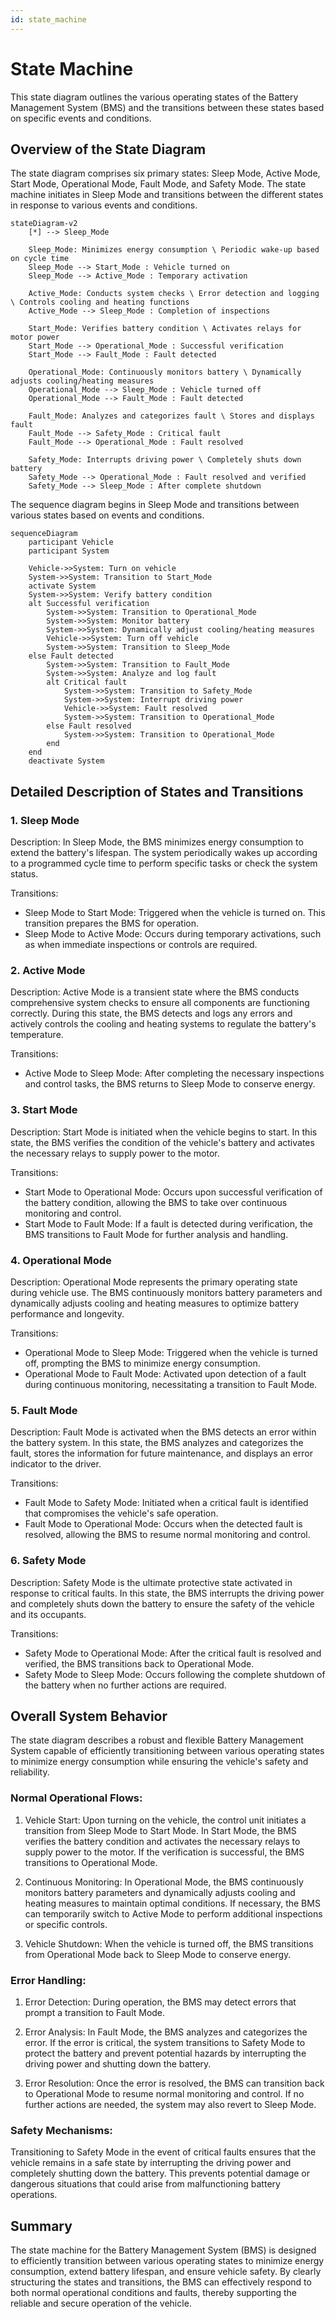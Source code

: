 ```yaml
---
id: state_machine
---
```



# State Machine

This state diagram outlines the various operating states of the Battery Management System (BMS) and the transitions between these states based on specific events and conditions.

## Overview of the State Diagram

The state diagram comprises six primary states: Sleep Mode, Active Mode, Start Mode, Operational Mode, Fault Mode, and Safety Mode. The state machine initiates in Sleep Mode and transitions between the different states in response to various events and conditions.

```mermaid
stateDiagram-v2
    [*] --> Sleep_Mode

    Sleep_Mode: Minimizes energy consumption \ Periodic wake-up based on cycle time
    Sleep_Mode --> Start_Mode : Vehicle turned on
    Sleep_Mode --> Active_Mode : Temporary activation

    Active_Mode: Conducts system checks \ Error detection and logging \ Controls cooling and heating functions
    Active_Mode --> Sleep_Mode : Completion of inspections

    Start_Mode: Verifies battery condition \ Activates relays for motor power
    Start_Mode --> Operational_Mode : Successful verification
    Start_Mode --> Fault_Mode : Fault detected

    Operational_Mode: Continuously monitors battery \ Dynamically adjusts cooling/heating measures
    Operational_Mode --> Sleep_Mode : Vehicle turned off
    Operational_Mode --> Fault_Mode : Fault detected

    Fault_Mode: Analyzes and categorizes fault \ Stores and displays fault
    Fault_Mode --> Safety_Mode : Critical fault
    Fault_Mode --> Operational_Mode : Fault resolved

    Safety_Mode: Interrupts driving power \ Completely shuts down battery
    Safety_Mode --> Operational_Mode : Fault resolved and verified
    Safety_Mode --> Sleep_Mode : After complete shutdown
```

The sequence diagram begins in Sleep Mode and transitions between various states based on events and conditions.

```mermaid
sequenceDiagram
    participant Vehicle
    participant System

    Vehicle->>System: Turn on vehicle
    System->>System: Transition to Start_Mode
    activate System
    System->>System: Verify battery condition
    alt Successful verification
        System->>System: Transition to Operational_Mode
        System->>System: Monitor battery
        System->>System: Dynamically adjust cooling/heating measures
        Vehicle->>System: Turn off vehicle
        System->>System: Transition to Sleep_Mode
    else Fault detected
        System->>System: Transition to Fault_Mode
        System->>System: Analyze and log fault
        alt Critical fault
            System->>System: Transition to Safety_Mode
            System->>System: Interrupt driving power
            Vehicle->>System: Fault resolved
            System->>System: Transition to Operational_Mode
        else Fault resolved
            System->>System: Transition to Operational_Mode
        end
    end
    deactivate System
```

## Detailed Description of States and Transitions

### 1. Sleep Mode

Description:
In Sleep Mode, the BMS minimizes energy consumption to extend the battery's lifespan. The system periodically wakes up according to a programmed cycle time to perform specific tasks or check the system status.

Transitions:
- Sleep Mode to Start Mode: Triggered when the vehicle is turned on. This transition prepares the BMS for operation.
- Sleep Mode to Active Mode: Occurs during temporary activations, such as when immediate inspections or controls are required.

### 2. Active Mode

Description:
Active Mode is a transient state where the BMS conducts comprehensive system checks to ensure all components are functioning correctly. During this state, the BMS detects and logs any errors and actively controls the cooling and heating systems to regulate the battery's temperature.

Transitions:
- Active Mode to Sleep Mode: After completing the necessary inspections and control tasks, the BMS returns to Sleep Mode to conserve energy.

### 3. Start Mode

Description:
Start Mode is initiated when the vehicle begins to start. In this state, the BMS verifies the condition of the vehicle's battery and activates the necessary relays to supply power to the motor.

Transitions:
- Start Mode to Operational Mode: Occurs upon successful verification of the battery condition, allowing the BMS to take over continuous monitoring and control.
- Start Mode to Fault Mode: If a fault is detected during verification, the BMS transitions to Fault Mode for further analysis and handling.

### 4. Operational Mode

Description:
Operational Mode represents the primary operating state during vehicle use. The BMS continuously monitors battery parameters and dynamically adjusts cooling and heating measures to optimize battery performance and longevity.

Transitions:
- Operational Mode to Sleep Mode: Triggered when the vehicle is turned off, prompting the BMS to minimize energy consumption.
- Operational Mode to Fault Mode: Activated upon detection of a fault during continuous monitoring, necessitating a transition to Fault Mode.

### 5. Fault Mode

Description:
Fault Mode is activated when the BMS detects an error within the battery system. In this state, the BMS analyzes and categorizes the fault, stores the information for future maintenance, and displays an error indicator to the driver.

Transitions:
- Fault Mode to Safety Mode: Initiated when a critical fault is identified that compromises the vehicle's safe operation.
- Fault Mode to Operational Mode: Occurs when the detected fault is resolved, allowing the BMS to resume normal monitoring and control.

### 6. Safety Mode

Description:
Safety Mode is the ultimate protective state activated in response to critical faults. In this state, the BMS interrupts the driving power and completely shuts down the battery to ensure the safety of the vehicle and its occupants.

Transitions:
- Safety Mode to Operational Mode: After the critical fault is resolved and verified, the BMS transitions back to Operational Mode.
- Safety Mode to Sleep Mode: Occurs following the complete shutdown of the battery when no further actions are required.

## Overall System Behavior

The state diagram describes a robust and flexible Battery Management System capable of efficiently transitioning between various operating states to minimize energy consumption while ensuring the vehicle's safety and reliability.

### Normal Operational Flows:

1. Vehicle Start:
   Upon turning on the vehicle, the control unit initiates a transition from Sleep Mode to Start Mode. In Start Mode, the BMS verifies the battery condition and activates the necessary relays to supply power to the motor. If the verification is successful, the BMS transitions to Operational Mode.

2. Continuous Monitoring:
   In Operational Mode, the BMS continuously monitors battery parameters and dynamically adjusts cooling and heating measures to maintain optimal conditions. If necessary, the BMS can temporarily switch to Active Mode to perform additional inspections or specific controls.

3. Vehicle Shutdown:
   When the vehicle is turned off, the BMS transitions from Operational Mode back to Sleep Mode to conserve energy.

### Error Handling:

1. Error Detection:
   During operation, the BMS may detect errors that prompt a transition to Fault Mode.

2. Error Analysis:
   In Fault Mode, the BMS analyzes and categorizes the error. If the error is critical, the system transitions to Safety Mode to protect the battery and prevent potential hazards by interrupting the driving power and shutting down the battery.

3. Error Resolution:
   Once the error is resolved, the BMS can transition back to Operational Mode to resume normal monitoring and control. If no further actions are needed, the system may also revert to Sleep Mode.

### Safety Mechanisms:

Transitioning to Safety Mode in the event of critical faults ensures that the vehicle remains in a safe state by interrupting the driving power and completely shutting down the battery. This prevents potential damage or dangerous situations that could arise from malfunctioning battery operations.

## Summary

The state machine for the Battery Management System (BMS) is designed to efficiently transition between various operating states to minimize energy consumption, extend battery lifespan, and ensure vehicle safety. By clearly structuring the states and transitions, the BMS can effectively respond to both normal operational conditions and faults, thereby supporting the reliable and secure operation of the vehicle.